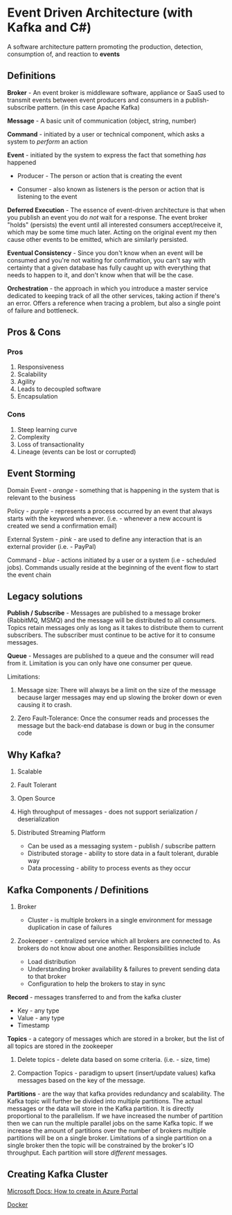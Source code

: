 # Event Driven Architecture (with Kafka and C#)

A software architecture pattern promoting the production, detection, consumption of, and reaction to **events**

## Definitions

**Broker** - An event broker is middleware software, appliance or SaaS used to transmit events between event producers and consumers in a publish-subscribe pattern. (in this case Apache Kafka)

**Message** - A basic unit of communication (object, string, number)

**Command** - initiated by a user or technical component, which asks a system to *perform* an action

**Event** - initiated by the system to express the fact that something *has* happened

* Producer - The person or action that is creating the event

* Consumer - also known as listeners is the person or action that is listening to the event

**Deferred Execution** - The essence of event-driven architecture is that when you publish an event you do *not* wait for a response. The event broker "holds" (persists) the event until all interested consumers accept/receive it, which may be some time much later. Acting on the original event my then cause other events to be emitted, which are similarly persisted.

**Eventual Consistency** - Since you don't know when an event will be consumed and you're not waiting for confirmation, you can't say with certainty that a given database has fully caught up with everything that needs to happen to it, and don't know when that will be the case.

**Orchestration** - the approach in which you introduce a master service dedicated to keeping track of all the other services, taking action if there's an error. Offers a reference when tracing a problem, but also a single point of failure and bottleneck.

## Pros & Cons

### Pros

1. Responsiveness
2. Scalability
3. Agility
4. Leads to decoupled software
5. Encapsulation

### Cons

1. Steep learning curve
2. Complexity
3. Loss of transactionality
4. Lineage (events can be lost or corrupted)

## Event Storming

Domain Event - *orange* - something that is happening in the system that is relevant to the business

Policy - *purple* - represents a process occurred by an event that always starts with the keyword whenever. (i.e. - whenever a new account is created we send a confirmation email)

External System - *pink* - are used to define any interaction that is an external provider (i.e. - PayPal)

Command - *blue* - actions initiated by a user or a system (i.e - scheduled jobs). Commands usually reside at the beginning of the event flow to start the event chain

## Legacy solutions

**Publish / Subscribe** - Messages are published to a message broker (RabbitMQ, MSMQ) and the message will be distributed to all consumers. Topics retain messages only as long as it takes to distribute them to current subscribers. The subscriber must continue to be active for it to consume messages.

**Queue** - Messages are published to a queue and the consumer will read from it. Limitation is you can only have one consumer per queue.

Limitations:

1. Message size: There will always be a limit on the size of the message because larger messages may end up slowing the broker down or even causing it to crash.

2. Zero Fault-Tolerance: Once the consumer reads and processes the message but the back-end database is down or bug in the consumer code

## Why Kafka?

1. Scalable

2. Fault Tolerant

3. Open Source

4. High throughput of messages - does not support serialization / deserialization

5. Distributed Streaming Platform

    * Can be used as a messaging system - publish / subscribe pattern
    * Distributed storage - ability to store data in a fault tolerant, durable way
    * Data processing - ability to process events as they occur

## Kafka Components / Definitions

1. Broker
    * Cluster - is multiple brokers in a single environment for message duplication in case of failures

2. Zookeeper - centralized service which all brokers are connected to. As brokers do not know about one another. Responsibilities include
    * Load distribution
    * Understanding broker availability & failures to prevent sending data to that broker
    * Configuration to help the brokers to stay in sync

**Record** - messages transferred to and from the kafka cluster

* Key - any type
* Value - any type
* Timestamp

**Topics** - a category of messages which are stored in a broker, but the list of all topics are stored in the zookeeper

  1. Delete topics - delete data based on some criteria. (i.e. - size, time)

  2. Compaction Topics - paradigm to upsert (insert/update values) kafka messages based on the key of the message.

**Partitions** - are the way that kafka provides redundancy and scalability. The Kafka topic will further be divided into multiple partitions. The actual messages or the data will store in the Kafka partition. It is directly proportional to the parallelism. If we have increased the number of partition then we can run the multiple parallel jobs on the same Kafka topic. If we increase the amount of partitions over the number of brokers multiple partitions will be on a single broker. Limitations of a single partition on a single broker then the topic will be constrained by the broker's IO throughput. Each partition will store *different* messages.

## Creating Kafka Cluster

[Microsoft Docs: How to create in Azure Portal](https://docs.microsoft.com/en-us/azure/hdinsight/kafka/apache-kafka-get-started)

[Docker](https://google.com)

